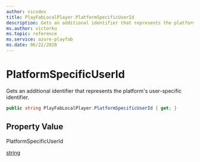 ```yaml
---
author: vicodex
title: PlayFabLocalPlayer.PlatformSpecificUserId
description: Gets an additional identifier that represents the platform's user-specific identifier.
ms.author: victorku
ms.topic: reference
ms.service: azure-playfab
ms.date: 06/22/2020
---
```


# PlatformSpecificUserId

Gets an additional identifier that represents the platform's user-specific identifier.

```csharp
public string PlayFabLocalPlayer.PlatformSpecificUserId { get; }
```

## Property Value

PlatformSpecificUserId

[string](/dotnet/api/system.string?view=netcore-3.1&preserve-view=true)
